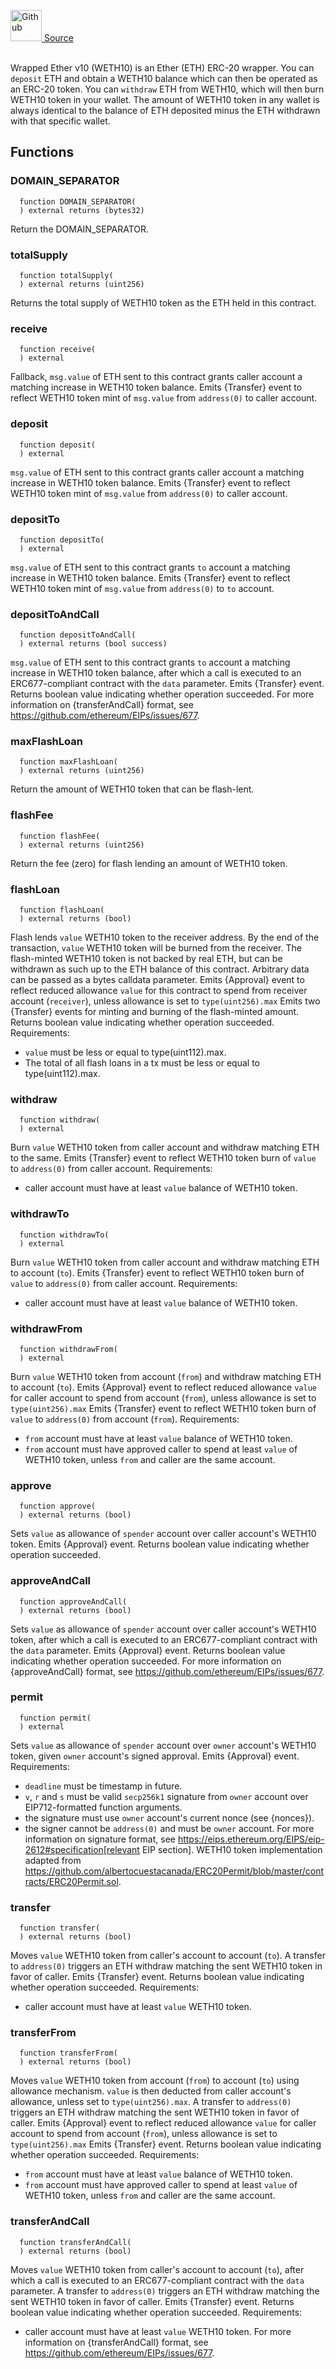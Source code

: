 <a href="https://github.com/solace-fi/solace-core/blob/main/contracts/WETH10.sol"><img src="/img/github.svg" alt="Github" width="50px"/> Source</a><br/><br/>


Wrapped Ether v10 (WETH10) is an Ether (ETH) ERC-20 wrapper. You can `deposit` ETH and obtain a WETH10 balance which can then be operated as an ERC-20 token. You can
`withdraw` ETH from WETH10, which will then burn WETH10 token in your wallet. The amount of WETH10 token in any wallet is always identical to the
balance of ETH deposited minus the ETH withdrawn with that specific wallet.

## Functions
### DOMAIN_SEPARATOR
```solidity
  function DOMAIN_SEPARATOR(
  ) external returns (bytes32)
```

Return the DOMAIN_SEPARATOR.


### totalSupply
```solidity
  function totalSupply(
  ) external returns (uint256)
```

Returns the total supply of WETH10 token as the ETH held in this contract.


### receive
```solidity
  function receive(
  ) external
```

Fallback, `msg.value` of ETH sent to this contract grants caller account a matching increase in WETH10 token balance.
Emits {Transfer} event to reflect WETH10 token mint of `msg.value` from `address(0)` to caller account.


### deposit
```solidity
  function deposit(
  ) external
```

`msg.value` of ETH sent to this contract grants caller account a matching increase in WETH10 token balance.
Emits {Transfer} event to reflect WETH10 token mint of `msg.value` from `address(0)` to caller account.


### depositTo
```solidity
  function depositTo(
  ) external
```

`msg.value` of ETH sent to this contract grants `to` account a matching increase in WETH10 token balance.
Emits {Transfer} event to reflect WETH10 token mint of `msg.value` from `address(0)` to `to` account.


### depositToAndCall
```solidity
  function depositToAndCall(
  ) external returns (bool success)
```

`msg.value` of ETH sent to this contract grants `to` account a matching increase in WETH10 token balance,
after which a call is executed to an ERC677-compliant contract with the `data` parameter.
Emits {Transfer} event.
Returns boolean value indicating whether operation succeeded.
For more information on {transferAndCall} format, see https://github.com/ethereum/EIPs/issues/677.


### maxFlashLoan
```solidity
  function maxFlashLoan(
  ) external returns (uint256)
```

Return the amount of WETH10 token that can be flash-lent.


### flashFee
```solidity
  function flashFee(
  ) external returns (uint256)
```

Return the fee (zero) for flash lending an amount of WETH10 token.


### flashLoan
```solidity
  function flashLoan(
  ) external returns (bool)
```

Flash lends `value` WETH10 token to the receiver address.
By the end of the transaction, `value` WETH10 token will be burned from the receiver.
The flash-minted WETH10 token is not backed by real ETH, but can be withdrawn as such up to the ETH balance of this contract.
Arbitrary data can be passed as a bytes calldata parameter.
Emits {Approval} event to reflect reduced allowance `value` for this contract to spend from receiver account (`receiver`),
unless allowance is set to `type(uint256).max`
Emits two {Transfer} events for minting and burning of the flash-minted amount.
Returns boolean value indicating whether operation succeeded.
Requirements:
  - `value` must be less or equal to type(uint112).max.
  - The total of all flash loans in a tx must be less or equal to type(uint112).max.


### withdraw
```solidity
  function withdraw(
  ) external
```

Burn `value` WETH10 token from caller account and withdraw matching ETH to the same.
Emits {Transfer} event to reflect WETH10 token burn of `value` to `address(0)` from caller account.
Requirements:
  - caller account must have at least `value` balance of WETH10 token.


### withdrawTo
```solidity
  function withdrawTo(
  ) external
```

Burn `value` WETH10 token from caller account and withdraw matching ETH to account (`to`).
Emits {Transfer} event to reflect WETH10 token burn of `value` to `address(0)` from caller account.
Requirements:
  - caller account must have at least `value` balance of WETH10 token.


### withdrawFrom
```solidity
  function withdrawFrom(
  ) external
```

Burn `value` WETH10 token from account (`from`) and withdraw matching ETH to account (`to`).
Emits {Approval} event to reflect reduced allowance `value` for caller account to spend from account (`from`),
unless allowance is set to `type(uint256).max`
Emits {Transfer} event to reflect WETH10 token burn of `value` to `address(0)` from account (`from`).
Requirements:
  - `from` account must have at least `value` balance of WETH10 token.
  - `from` account must have approved caller to spend at least `value` of WETH10 token, unless `from` and caller are the same account.


### approve
```solidity
  function approve(
  ) external returns (bool)
```

Sets `value` as allowance of `spender` account over caller account's WETH10 token.
Emits {Approval} event.
Returns boolean value indicating whether operation succeeded.


### approveAndCall
```solidity
  function approveAndCall(
  ) external returns (bool)
```

Sets `value` as allowance of `spender` account over caller account's WETH10 token,
after which a call is executed to an ERC677-compliant contract with the `data` parameter.
Emits {Approval} event.
Returns boolean value indicating whether operation succeeded.
For more information on {approveAndCall} format, see https://github.com/ethereum/EIPs/issues/677.


### permit
```solidity
  function permit(
  ) external
```

Sets `value` as allowance of `spender` account over `owner` account's WETH10 token, given `owner` account's signed approval.
Emits {Approval} event.
Requirements:
  - `deadline` must be timestamp in future.
  - `v`, `r` and `s` must be valid `secp256k1` signature from `owner` account over EIP712-formatted function arguments.
  - the signature must use `owner` account's current nonce (see {nonces}).
  - the signer cannot be `address(0)` and must be `owner` account.
For more information on signature format, see https://eips.ethereum.org/EIPS/eip-2612#specification[relevant EIP section].
WETH10 token implementation adapted from https://github.com/albertocuestacanada/ERC20Permit/blob/master/contracts/ERC20Permit.sol.


### transfer
```solidity
  function transfer(
  ) external returns (bool)
```

Moves `value` WETH10 token from caller's account to account (`to`).
A transfer to `address(0)` triggers an ETH withdraw matching the sent WETH10 token in favor of caller.
Emits {Transfer} event.
Returns boolean value indicating whether operation succeeded.
Requirements:
  - caller account must have at least `value` WETH10 token.


### transferFrom
```solidity
  function transferFrom(
  ) external returns (bool)
```

Moves `value` WETH10 token from account (`from`) to account (`to`) using allowance mechanism.
`value` is then deducted from caller account's allowance, unless set to `type(uint256).max`.
A transfer to `address(0)` triggers an ETH withdraw matching the sent WETH10 token in favor of caller.
Emits {Approval} event to reflect reduced allowance `value` for caller account to spend from account (`from`),
unless allowance is set to `type(uint256).max`
Emits {Transfer} event.
Returns boolean value indicating whether operation succeeded.
Requirements:
  - `from` account must have at least `value` balance of WETH10 token.
  - `from` account must have approved caller to spend at least `value` of WETH10 token, unless `from` and caller are the same account.


### transferAndCall
```solidity
  function transferAndCall(
  ) external returns (bool)
```

Moves `value` WETH10 token from caller's account to account (`to`),
after which a call is executed to an ERC677-compliant contract with the `data` parameter.
A transfer to `address(0)` triggers an ETH withdraw matching the sent WETH10 token in favor of caller.
Emits {Transfer} event.
Returns boolean value indicating whether operation succeeded.
Requirements:
  - caller account must have at least `value` WETH10 token.
For more information on {transferAndCall} format, see https://github.com/ethereum/EIPs/issues/677.




